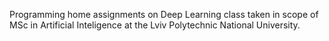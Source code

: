 Programming home assignments on Deep Learning class taken in scope of MSc in Artificial Inteligence at the Lviv Polytechnic National University.
